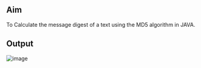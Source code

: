 ## Aim
To Calculate the message digest of a text using the MD5 algorithm in JAVA.
## Output
![image](https://user-images.githubusercontent.com/62592828/147126089-6c4e3359-e0f2-4fd8-bc2a-32a84d161f23.png)

